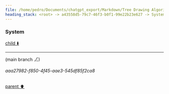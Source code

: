 ```yaml
---
file: /home/pedro/Documents/chatgpt_export/Markdown/Tree Drawing Algorithm Search.md
heading_stack: <root> -> a43558d5-79c7-46f3-b0f1-99e22b23e627 -> System -> 33a42fa2-b0b3-46e8-9bf2-85d30cb3a9c5 -> System
---
```

### System

[child ⬇️](#aaa27982-f850-4f45-aae3-545df85f2ca8)

---

(main branch ⎇)
###### aaa27982-f850-4f45-aae3-545df85f2ca8
[parent ⬆️](#33a42fa2-b0b3-46e8-9bf2-85d30cb3a9c5)
